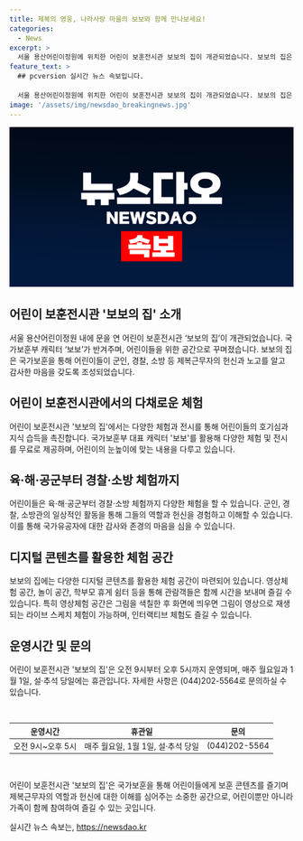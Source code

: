 ```yaml
---
title: 제복의 영웅, 나라사랑 마을의 보보와 함께 만나보세요!
categories:
  - News
excerpt: >
  서울 용산어린이정원에 위치한 어린이 보훈전시관 보보의 집이 개관되었습니다. 보보의 집은 어린이들에게 제복근무자의 헌신과 노고를 알리고 감사하는 마음을 심기 위한 국가보훈부의 공간으로, 보훈부 출범 1주년과 호국보훈의 달을 맞아 개관되었습니다. 이곳에서는 보보 캐릭터를 활용한 다양한 체험과 전시가 제공되며, 내국인은 방문 6일 전, 외국인은 방문 11일 전까지 예약이 필요합니다. 보보의 집은 어린이뿐만 아니라 부모님과 젊은 관람객들도 즐길 수 있는 공간으로, 콘텐츠와 체험을 통해 제복근무자의 역할과 헌신을 이해할 수 있도록 구성되어 있습니다.
feature_text: >
  ## pcversion 실시간 뉴스 속보입니다.

  서울 용산어린이정원에 위치한 어린이 보훈전시관 보보의 집이 개관되었습니다. 보보의 집은 어린이들에게 제복근무자의 헌신과 노고를 알리고 감사하는 마음을 심기 위한 국가보훈부의 공간으로, 보훈부 출범 1주년과 호국보훈의 달을 맞아 개관되었습니다. 이곳에서는 보보 캐릭터를 활용한 다양한 체험과 전시가 제공되며, 내국인은 방문 6일 전, 외국인은 방문 11일 전까지 예약이 필요합니다. 보보의 집은 어린이뿐만 아니라 부모님과 젊은 관람객들도 즐길 수 있는 공간으로, 콘텐츠와 체험을 통해 제복근무자의 역할과 헌신을 이해할 수 있도록 구성되어 있습니다.
image: '/assets/img/newsdao_breakingnews.jpg'
---
```


<p><img src="/assets/img/newsdao_breakingnews.jpg" alt="pcversion 속보" /></p>

<h2 data-ke-size="size26">어린이 보훈전시관 '보보의 집' 소개</h2>

<p data-ke-size="size16">서울 용산어린이정원 내에 문을 연 어린이 보훈전시관 ‘보보의 집’이 개관되었습니다. 국가보훈부 캐릭터 ‘보보’가 반겨주며, 어린이들을 위한 공간으로 꾸며졌습니다. 보보의 집은 국가보훈을 통해 어린이들이 군인, 경찰, 소방 등 제복근무자의 헌신과 노고를 알고 감사한 마음을 갖도록 조성되었습니다.</p>

<h2 data-ke-size="size26">어린이 보훈전시관에서의 다채로운 체험</h2>

<p data-ke-size="size16">어린이 보훈전시관 '보보의 집'에서는 다양한 체험과 전시를 통해 어린이들의 호기심과 지식 습득을 촉진합니다. 국가보훈부 대표 캐릭터 '보보'를 활용해 다양한 체험 및 전시를 무료로 제공하며, 어린이의 눈높이에 맞는 내용을 다루고 있습니다.</p>

<h2 data-ke-size="size26">육·해·공군부터 경찰·소방 체험까지</h2>

<p data-ke-size="size16">어린이들은 육·해·공군부터 경찰·소방 체험까지 다양한 체험을 할 수 있습니다. 군인, 경찰, 소방관의 일상적인 활동을 통해 그들의 역할과 헌신을 경험하고 이해할 수 있습니다. 이를 통해 국가유공자에 대한 감사와 존경의 마음을 심을 수 있습니다.</p>

<h2 data-ke-size="size26">디지털 콘텐츠를 활용한 체험 공간</h2>

<p data-ke-size="size16">보보의 집에는 다양한 디지털 콘텐츠를 활용한 체험 공간이 마련되어 있습니다. 영상체험 공간, 놀이 공간, 학부모 휴게 쉼터 등을 통해 관람객들은 함께 시간을 보내며 즐길 수 있습니다. 특히 영상체험 공간은 그림을 색칠한 후 화면에 띄우면 그림이 영상으로 재생되는 라이브 스케치 체험이 가능하며, 인터랙티브 체험도 즐길 수 있습니다.</p>

<h2 data-ke-size="size26">운영시간 및 문의</h2>

<p data-ke-size="size16">어린이 보훈전시관 '보보의 집'은 오전 9시부터 오후 5시까지 운영되며, 매주 월요일과 1월 1일, 설·추석 당일에는 휴관입니다. 자세한 사항은 (044)202-5564로 문의하실 수 있습니다.</p>

<p data-ke-size="size16">&nbsp;</p>

<table>
<thead>
<tr>
<th style="text-align: center;">운영시간</th>
<th style="text-align: center;">휴관일</th>
<th style="text-align: center;">문의</th>
</tr>
</thead>
<tbody>
<tr>
<td style="text-align: center;">오전 9시~오후 5시</td>
<td style="text-align: center;">매주 월요일, 1월 1일, 설·추석 당일</td>
<td style="text-align: center;">(044)202-5564</td>
</tr>
</tbody>
</table>

<p data-ke-size="size16">&nbsp;</p>

<p data-ke-size="size16">어린이 보훈전시관 '보보의 집'은 국가보훈을 통해 어린이들에게 보훈 콘텐츠를 즐기며 제복근무자의 역할과 헌신에 대한 이해를 심어주는 소중한 공간으로, 어린이뿐만 아니라 가족이 함께 참여하여 즐길 수 있는 곳입니다.</p>
실시간 뉴스 속보는, <a href="https://newsdao.kr" rel="dofollow">https://newsdao.kr</a>


